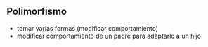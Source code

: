 ## Polimorfismo

- tomar varias formas (modificar comportamiento)
- modificar comportamiento de un padre para adaptarlo a un hijo